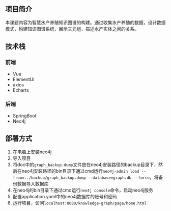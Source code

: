 ## 项目简介
本课题内容为智慧水产养殖知识图谱的构建。通过收集水产养殖的数据，设计数据模式，构建知识图谱系统，展示三元组，描述水产实体之间的关系。

## 技术栈
### 前端
- Vue  
- ElementUI  
- axios  
- Echarts  
### 后端
- SpringBoot  
- Neo4j
## 部署方式
1. 在电脑上安装neo4j  
2. 导入项目  
3. 将doc中的`graph_backup.dump`文件放在neo4j安装路径的backup目录下，然后在neo4j安装路径的bin目录下通过cmd运行`neo4j-admin load --from=../backup/graph_backup.dump --database=graph.db --force`，将备份数据导入数据库  
4. 在neo4j的bin目录下通过cmd运行`neo4j console`命令，启动neo4j服务
5. 配置application.yaml中的neo4j数据库的账号和密码
6. 运行项目，访问`localhost:8080/knowledge-graph/page/home.html`  




